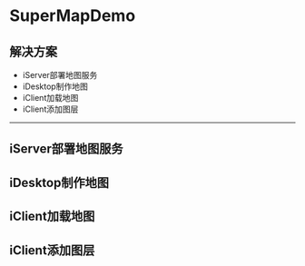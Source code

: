 # SuperMapDemo
## 解决方案
* iServer部署地图服务
* iDesktop制作地图
* iClient加载地图
* iClient添加图层

---

## iServer部署地图服务

## iDesktop制作地图

## iClient加载地图

## iClient添加图层
